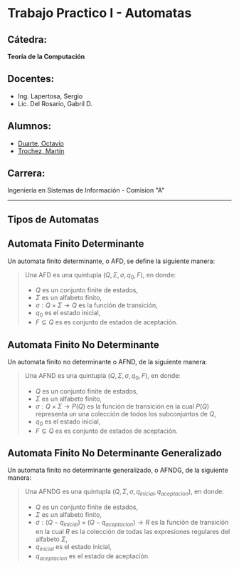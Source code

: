 # Trabajo Practico I - Automatas

## Cátedra:
**Teoría de la Computación**

## Docentes:
- Ing. Lapertosa, Sergio
- Lic. Del Rosario, Gabril D.

## Alumnos:
- [Duarte, Octavio](https://github.com/octiduarte)
- [Trochez, Martín](https://github.com/MartinTrochez)

## Carrera:
Ingeniería en Sistemas de Información - Comision "A"

---

## Tipos de Automatas

## Automata Finito Determinante
Un automata finito determinante, o AFD, se define la siguiente manera:
> Una AFD es una quintupla $(Q, \Sigma, \sigma, q_0, F)$, en donde:
> - $Q$ es un conjunto finite de estados,
> - $\Sigma$ es un alfabeto finito,
> - $\sigma : Q \times \Sigma \rightarrow Q$ es la función de transición,
> - $q_0$ es el estado inicial,
> - $F \subseteq Q$ es es conjunto de estados de aceptación.

## Automata Finito No Determinante
Un automata finito no determinante o AFND, de la siguiente manera:
> Una AFND es una quintupla $(Q, \Sigma, \sigma, q_0, F)$, en donde:
> - $Q$ es un conjunto finite de estados,
> - $\Sigma$ es un alfabeto finito,
> - $\sigma : Q \times \Sigma \rightarrow P(Q)$ es la función de transición en la cual $P(Q)$ representa un una colección de todos los subconjuntos de $Q$,
> - $q_0$ es el estado inicial,
> - $F \subseteq Q$ es es conjunto de estados de aceptación.

## Automata Finito No Determinante Generalizado
Un automata finito no determinante generalizado, o AFNDG, de la siguiente manera:
> Una AFNDG es una quintupla $(Q, \Sigma, \sigma, q_{inicial}, q_{aceptacion})$, en donde:
> - $Q$ es un conjunto finite de estados,
> - $\Sigma$ es un alfabeto finito,
> - $\sigma : (Q - q_{inicial}) \times (Q - q_{aceptacion}) \rightarrow R$ es la función de transición en la cual $R$ es la colección de todas las expresiones regulares del alfabeto $\Sigma$,
> - $q_{inicial}$ es el estado inicial,
> - $q_{aceptacion}$ es el estado de aceptación.
